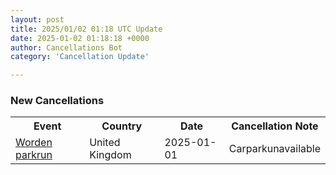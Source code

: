 ```yaml
---
layout: post
title: 2025/01/02 01:18 UTC Update
date: 2025-01-02 01:18:18 +0000
author: Cancellations Bot
category: 'Cancellation Update'

---
```


<h3>New Cancellations</h3>
<div class='hscrollable'>
<table style='width: 100%'>
    <tr>
        <th>Event</th>
        <th>Country</th>
        <th>Date</th>
        <th>Cancellation Note</th>
    </tr>
    <tr>
        <td><a href="https://www.parkrun.org.uk/worden">Worden parkrun</a></td>
        <td>United Kingdom</td>
        <td>2025-01-01</td>
        <td>Carparkunavailable</td>
    </tr>
</table>
</div>
